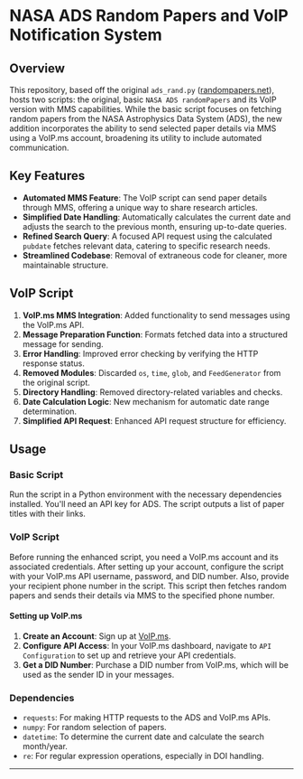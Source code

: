 # NASA ADS Random Papers and VoIP Notification System

## Overview
This repository, based off the original `ads_rand.py` ([randompapers.net](http://randompapers.net)), hosts two scripts: the original, basic `NASA ADS randomPapers` and its VoIP version with MMS capabilities. While the basic script focuses on fetching random papers from the NASA Astrophysics Data System (ADS), the new addition incorporates the ability to send selected paper details via MMS using a VoIP.ms account, broadening its utility to include automated communication.

## Key Features
- **Automated MMS Feature**: The VoIP script can send paper details through MMS, offering a unique way to share research articles.
- **Simplified Date Handling**: Automatically calculates the current date and adjusts the search to the previous month, ensuring up-to-date queries.
- **Refined Search Query**: A focused API request using the calculated `pubdate` fetches relevant data, catering to specific research needs.
- **Streamlined Codebase**: Removal of extraneous code for cleaner, more maintainable structure.

## VoIP Script
1. **VoIP.ms MMS Integration**: Added functionality to send messages using the VoIP.ms API.
2. **Message Preparation Function**: Formats fetched data into a structured message for sending.
3. **Error Handling**: Improved error checking by verifying the HTTP response status.
4. **Removed Modules**: Discarded `os`, `time`, `glob`, and `FeedGenerator` from the original script.
5. **Directory Handling**: Removed directory-related variables and checks.
6. **Date Calculation Logic**: New mechanism for automatic date range determination.
7. **Simplified API Request**: Enhanced API request structure for efficiency.

## Usage

### Basic Script
Run the script in a Python environment with the necessary dependencies installed. You'll need an API key for ADS. The script outputs a list of paper titles with their links.

### VoIP Script
Before running the enhanced script, you need a VoIP.ms account and its associated credentials. After setting up your account, configure the script with your VoIP.ms API username, password, and DID number. Also, provide your recipient phone number in the script. This script then fetches random papers and sends their details via MMS to the specified phone number.

#### Setting up VoIP.ms
1. **Create an Account**: Sign up at [VoIP.ms](https://voip.ms/).
2. **Configure API Access**: In your VoIP.ms dashboard, navigate to `API Configuration` to set up and retrieve your API credentials.
3. **Get a DID Number**: Purchase a DID number from VoIP.ms, which will be used as the sender ID in your messages.

### Dependencies

- `requests`: For making HTTP requests to the ADS and VoIP.ms APIs.
- `numpy`: For random selection of papers.
- `datetime`: To determine the current date and calculate the search month/year.
- `re`: For regular expression operations, especially in DOI handling.

---